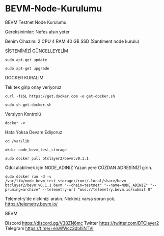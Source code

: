 # BEVM-Node-Kurulumu
BEVM Testnet Node Kurulumu

Gereksinimler: Nefes alsın yeter

Benim Cihazım: 2 CPU 4 RAM 40 GB SSD (Santiment node kurulu)


SİSTEMİMİZİ GÜNCELLEYELİM

```shell
sudo apt-get update
```

```shell
sudo apt-get upgrade
```

DOCKER KURALIM


Tek tek girip onay veriyoruz

```shell
curl -fsSL https://get.docker.com -o get-docker.sh
```

```shell
sudo sh get-docker.sh
```

Versiyon Kontrolü

```shell
docker -v
```

Hata Yoksa Devam Ediyoruz

```shell
cd /var/lib
```

```shell
mkdir node_bevm_test_storage
```

```shell
sudo docker pull btclayer2/bevm:v0.1.1
```

Ödül alabilmek için NODE_ADINIZ Yazan yere CÜZDAN ADRESİNİZİ girin.

```shell
sudo docker run -d -v /var/lib/node_bevm_test_storage:/root/.local/share/bevm btclayer2/bevm:v0.1.1 bevm "--chain=testnet" "--name=NODE_ADINIZ" "--pruning=archive" --telemetry-url "wss://telemetry.bevm.io/submit 0"
```


Telemetry'de nickinizi aratın. Nickiniz varsa sorun yok. https://telemetry.bevm.io/


BEVM

Discord https://discord.gg/V38ZN6mc
Twitter https://twitter.com/BTClayer2
Telegram https://t.me/+elsWWcz3dbhiNTVl
